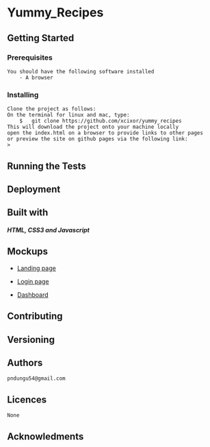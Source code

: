 # Yummy_Recipes

## Getting Started

### Prerequisites
	You should have the following software installed
        - A browser
### Installing
	Clone the project as follows:
	On the terminal for linux and mac, type: 
    	$   git clone https://github.com/xcixor/yummy_recipes
    This will download the project onto your machine locally
	open the index.html on a browser to provide links to other pages 
	or preview the site on github pages via the following link:
	>

## Running the Tests

## Deployment

## Built with
##### HTML, CSS3 and Javascript

## Mockups
* [Landing page](/designs/wireframes/index_page.png)

* [Login page](/designs/wireframes/login_page.png)

* [Dashboard](/designs/wireframes/dashboard.png)

## Contributing

## Versioning
## Authors
	pndungu54@gmail.com
## Licences
	None

## Acknowledments
